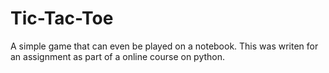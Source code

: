 # Tic-Tac-Toe
A simple game that can even be played on a notebook.
This was writen for an assignment as part of a online course on python. 
